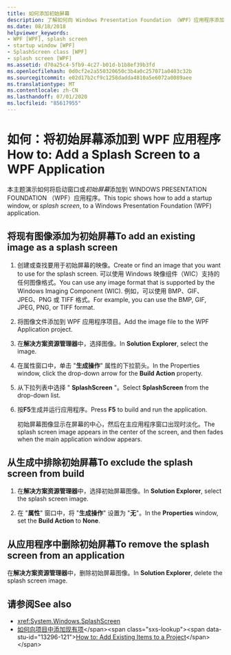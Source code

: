 ```yaml
---
title: 如何添加初始屏幕
description: 了解如何向 Windows Presentation Foundation （WPF）应用程序添加启动窗口或初始屏幕。
ms.date: 08/18/2018
helpviewer_keywords:
- WPF [WPF], splash screen
- startup window [WPF]
- SplashScreen class [WPF]
- splash screen [WPF]
ms.assetid: d70a25c4-5fb9-4c27-b01d-b1b8ef39b3fd
ms.openlocfilehash: 0d0cf2e2a550320650c3b4a0c257071a0403c32b
ms.sourcegitcommit: e02d17b2cf9c1258dadda4810a5e6072a0089aee
ms.translationtype: MT
ms.contentlocale: zh-CN
ms.lasthandoff: 07/01/2020
ms.locfileid: "85617955"
---
```

# <a name="how-to-add-a-splash-screen-to-a-wpf-application"></a><span data-ttu-id="13296-103">如何：将初始屏幕添加到 WPF 应用程序</span><span class="sxs-lookup"><span data-stu-id="13296-103">How to: Add a Splash Screen to a WPF Application</span></span>

<span data-ttu-id="13296-104">本主题演示如何将启动窗口或*初始屏幕*添加到 WINDOWS PRESENTATION FOUNDATION （WPF）应用程序。</span><span class="sxs-lookup"><span data-stu-id="13296-104">This topic shows how to add a startup window, or *splash screen*, to a Windows Presentation Foundation (WPF) application.</span></span>

## <a name="to-add-an-existing-image-as-a-splash-screen"></a><span data-ttu-id="13296-105">将现有图像添加为初始屏幕</span><span class="sxs-lookup"><span data-stu-id="13296-105">To add an existing image as a splash screen</span></span>

1. <span data-ttu-id="13296-106">创建或查找要用于初始屏幕的映像。</span><span class="sxs-lookup"><span data-stu-id="13296-106">Create or find an image that you want to use for the splash screen.</span></span> <span data-ttu-id="13296-107">可以使用 Windows 映像组件（WIC）支持的任何图像格式。</span><span class="sxs-lookup"><span data-stu-id="13296-107">You can use any image format that is supported by the Windows Imaging Component (WIC).</span></span> <span data-ttu-id="13296-108">例如，可以使用 BMP、GIF、JPEG、PNG 或 TIFF 格式。</span><span class="sxs-lookup"><span data-stu-id="13296-108">For example, you can use the BMP, GIF, JPEG, PNG, or TIFF format.</span></span>

2. <span data-ttu-id="13296-109">将图像文件添加到 WPF 应用程序项目。</span><span class="sxs-lookup"><span data-stu-id="13296-109">Add the image file to the WPF Application project.</span></span>

3. <span data-ttu-id="13296-110">在**解决方案资源管理器**中，选择图像。</span><span class="sxs-lookup"><span data-stu-id="13296-110">In **Solution Explorer**, select the image.</span></span>

4. <span data-ttu-id="13296-111">在属性窗口中，单击 "**生成操作**" 属性的下拉箭头。</span><span class="sxs-lookup"><span data-stu-id="13296-111">In the Properties window, click the drop-down arrow for the **Build Action** property.</span></span>

5. <span data-ttu-id="13296-112">从下拉列表中选择 " **SplashScreen** "。</span><span class="sxs-lookup"><span data-stu-id="13296-112">Select **SplashScreen** from the drop-down list.</span></span>

6. <span data-ttu-id="13296-113">按**F5**生成并运行应用程序。</span><span class="sxs-lookup"><span data-stu-id="13296-113">Press **F5** to build and run the application.</span></span>

     <span data-ttu-id="13296-114">初始屏幕图像显示在屏幕的中心，然后在主应用程序窗口出现时淡化。</span><span class="sxs-lookup"><span data-stu-id="13296-114">The splash screen image appears in the center of the screen, and then fades when the main application window appears.</span></span>

## <a name="to-exclude-the-splash-screen-from-build"></a><span data-ttu-id="13296-115">从生成中排除初始屏幕</span><span class="sxs-lookup"><span data-stu-id="13296-115">To exclude the splash screen from build</span></span>

1. <span data-ttu-id="13296-116">在**解决方案资源管理器**中，选择初始屏幕图像。</span><span class="sxs-lookup"><span data-stu-id="13296-116">In **Solution Explorer**, select the splash screen image.</span></span>

2. <span data-ttu-id="13296-117">在 "**属性**" 窗口中，将 "**生成操作**" 设置为 "**无**"。</span><span class="sxs-lookup"><span data-stu-id="13296-117">In the **Properties** window, set the **Build Action** to **None**.</span></span>

## <a name="to-remove-the-splash-screen-from-an-application"></a><span data-ttu-id="13296-118">从应用程序中删除初始屏幕</span><span class="sxs-lookup"><span data-stu-id="13296-118">To remove the splash screen from an application</span></span>

<span data-ttu-id="13296-119">在**解决方案资源管理器**中，删除初始屏幕图像。</span><span class="sxs-lookup"><span data-stu-id="13296-119">In **Solution Explorer**, delete the splash screen image.</span></span>

## <a name="see-also"></a><span data-ttu-id="13296-120">请参阅</span><span class="sxs-lookup"><span data-stu-id="13296-120">See also</span></span>

- <xref:System.Windows.SplashScreen>
- <span data-ttu-id="13296-121">[如何向项目中添加现有项](https://docs.microsoft.com/previous-versions/visualstudio/visual-studio-2010/9f4t9t92(v=vs.100))</span><span class="sxs-lookup"><span data-stu-id="13296-121">[How to: Add Existing Items to a Project](https://docs.microsoft.com/previous-versions/visualstudio/visual-studio-2010/9f4t9t92(v=vs.100))</span></span>
